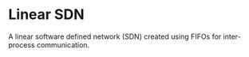 # Linear SDN
A linear software defined network (SDN) created using FIFOs for inter-process communication.

